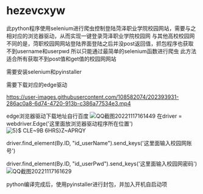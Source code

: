# hezevcxyw
此python程序使用selenium进行爬虫控制登陆菏泽职业学院校园网站，需要与之相对应的浏览器驱动，从而实现一键登录菏泽职业学院校园网
与其他高校校园网不同的是，菏职校园网网站登陆界面登陆之后并没post返回值，抓包程序也获取不到username和userpwd
所以只能通过最简单的selenium函数进行爬虫
此方法适合所有获取不到post值和get值的校园网网站

需要安装selenium和pyinstaller

需要下载对应的edge驱动

https://user-images.githubusercontent.com/108582074/202393931-286ac0a8-6d74-4720-913b-c386a77534e3.mp4

edge浏览器驱动下载地址自行百度
![QQ截图20221117161449](https://user-images.githubusercontent.com/108582074/202392614-bed605bb-d6a8-4b91-a070-01b5d9d87a08.png)
在driver = webdriver.Edge('这里面放浏览器驱动程序所在位置')
![5}$ CLE~9B 6HRS}Z~APRQY](https://user-images.githubusercontent.com/108582074/202392671-4e87e31e-d16d-42b8-86e4-30568115b397.png)

driver.find_element(By.ID, "id_userName").send_keys('这里面输入校园网账号')

driver.find_element(By.ID, "id_userPwd").send_keys('这里面输入校园网密码')
![QQ截图20221117161629](https://user-images.githubusercontent.com/108582074/202392810-d5cd8cce-3943-4328-84cc-5e93326533b5.png)

python编译完成后，使用pyinstaller进行封包，并加入开机自启动项
